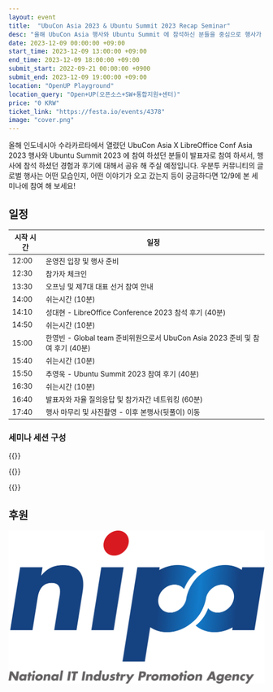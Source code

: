 ```yaml
---
layout: event
title:  "UbuCon Asia 2023 & Ubuntu Summit 2023 Recap Seminar"
desc: "올해 UbuCon Asia 행사와 Ubuntu Summit 에 참석하신 분들을 중심으로 행사가 어땠는지 이야기 하는 시간을 가질 예정입니다."
date: 2023-12-09 00:00:00 +09:00
start_time: 2023-12-09 13:00:00 +09:00
end_time: 2023-12-09 18:00:00 +09:00
submit_start: 2022-09-21 00:00:00 +0900
submit_end: 2023-12-09 19:00:00 +09:00
location: "OpenUP Playground"
location_query: "Open+UP(오픈소스+SW+통합지원+센터)"
price: "0 KRW"
ticket_link: "https://festa.io/events/4378"
image: "cover.png"
---
```


올해 인도네시아 수라카르타에서 열렸던 UbuCon Asia X LibreOffice Conf Asia 2023 행사와 Ubuntu Summit 2023 에 참여 하셨던 분들이 발표자로 참여 하셔서, 행사에 참석 하셨던 경험과 후기에 대해서 공유 해 주실 예정입니다. 우분투 커뮤니티의 글로벌 행사는 어떤 모습인지, 어떤 이야기가 오고 갔는지 등이 궁금하다면 12/9에 본 세미나에 참여 해 보세요!

## 일정

| 시작 시간 | 일정 |
| --- | --- |
| 12:00 | 운영진 입장 및 행사 준비 |
| 12:30 | 참가자 체크인 |
| 13:30 | 오프닝 및 제7대 대표 선거 참여 안내 |
| 14:00 | 쉬는시간 (10분) |
| 14:10 | 성대현 - LibreOffice Conference 2023 참석 후기 (40분) |
| 14:50 | 쉬는시간 (10분) |
| 15:00 | 한영빈 - Global team 준비위원으로서 UbuCon Asia 2023 준비 및 참여 후기 (40분) |
| 15:40 | 쉬는시간 (10분) |
| 15:50 | 추영욱 - Ubuntu Summit 2023 참여 후기 (40분) |
| 16:30 | 쉬는시간 (10분) |
| 16:40 | 발표자와 자율 질의응답 및 참가자간 네트워킹 (60분) |
| 17:40 | 행사 마무리 및 사진촬영 - 이후 본행사(뒷풀이) 이동 |

### 세미나 세션 구성

 {{<profile
    profile="https://avatars.githubusercontent.com/u/20002?v=4"
    heading="LibreOffice Conference 2023 참석 후기" bold="성대현 - LibreOffice Korea"
    desc="루마니아에서 열렸던 LibreOffice Conference 2023에 참석 했었는데, 그 후기에 대해 이야기 하고자 합니다." >}}

 {{<profile
    profile="https://avatars.githubusercontent.com/u/1916739?v=4"
    heading="Global team 준비위원으로서 UbuCon Asia 2023 준비 및 참여 후기" bold="한영빈 - 우분투한국커뮤니티"
    desc="UbuCon Asia의 Global team 준비위원으로서 준비에 참여하고 실제 행사에 참여하면서 느낀 UbuCon Asia 2023은 어땠는지에 대해 공유 하고자 합니다." >}}

 {{<profile
    profile="https://avatars.githubusercontent.com/u/54111883?v=4"
    heading="Ubuntu Summit 2023 참여 후기" bold="추영욱 - 우분투한국커뮤니티"
    desc="지난달 초 라트비아 리가에서 열렸던 Ubuntu Summit 2023 에 참여한 후기와 흥미롭게 참여한 세션 등에 대해 이야기 하고자 합니다." >}}

## 후원

![NIPA - 장소 지원](./nipa.png)
